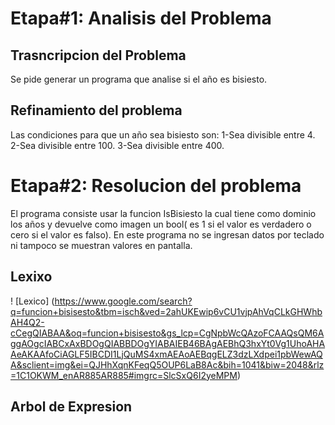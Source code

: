 # Etapa#1: Analisis del Problema
## Trasncripcion del Problema
Se pide generar un programa que analise si el año es bisiesto.
## Refinamiento del problema
Las condiciones para que un año sea bisiesto son:
  1-Sea divisible entre 4.
  2-Sea divisible entre 100.
  3-Sea divisible entre 400.

# Etapa#2: Resolucion del problema
El programa consiste usar la funcion IsBisiesto  la cual tiene  como dominio los años 
y devuelve como imagen un bool( es 1 si el valor es verdadero  o cero si el valor es falso).
En este programa no se ingresan  datos por teclado ni tampoco se muestran valores en pantalla.
## Lexixo
! [Lexico] (https://www.google.com/search?q=funcion+bisisesto&tbm=isch&ved=2ahUKEwip6vCU1vjpAhVqCLkGHWhbAH4Q2-cCegQIABAA&oq=funcion+bisisesto&gs_lcp=CgNpbWcQAzoFCAAQsQM6AggAOgcIABCxAxBDOgQIABBDOgYIABAIEB46BAgAEBhQ3hxYt0Vg1UhoAHAAeAKAAfoCiAGLF5IBCDI1LjQuMS4xmAEAoAEBqgELZ3dzLXdpei1pbWewAQA&sclient=img&ei=QJHhXqnKFeqQ5OUP6LaB8Ac&bih=1041&biw=2048&rlz=1C1OKWM_enAR885AR885#imgrc=SlcSxQ6I2yeMPM)
## Arbol de Expresion
